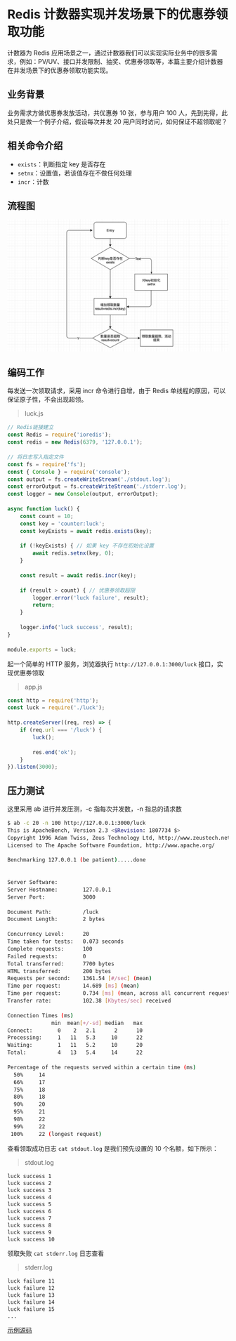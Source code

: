 # Redis 计数器实现并发场景下的优惠券领取功能

计数器为 Redis 应用场景之一，通过计数器我们可以实现实际业务中的很多需求，例如：PV/UV、接口并发限制、抽奖、优惠券领取等，本篇主要介绍计数器在并发场景下的优惠券领取功能实现。

## 业务背景

业务需求方做优惠券发放活动，共优惠券 10 张，参与用户 100 人，先到先得，此处只是做一个例子介绍，假设每次并发 20 用户同时访问，如何保证不超领取呢？

## 相关命令介绍

* ```exists```：判断指定 key 是否存在
* ```setnx```：设置值，若该值存在不做任何处理
* ```incr```：计数

## 流程图

![](./img/redis_counter_luck.png)

## 编码工作

每发送一次领取请求，采用 incr 命令进行自增，由于 Redis 单线程的原因，可以保证原子性，不会出现超领。

> luck.js

```js
// Redis链接建立
const Redis = require('ioredis');
const redis = new Redis(6379, '127.0.0.1');

// 将日志写入指定文件
const fs = require('fs');
const { Console } = require('console');
const output = fs.createWriteStream('./stdout.log');
const errorOutput = fs.createWriteStream('./stderr.log');
const logger = new Console(output, errorOutput);

async function luck() {
    const count = 10;
    const key = 'counter:luck';
    const keyExists = await redis.exists(key);

    if (!keyExists) { // 如果 key 不存在初始化设置
        await redis.setnx(key, 0);
    }

    const result = await redis.incr(key);

    if (result > count) { // 优惠券领取超限
        logger.error('luck failure', result);
        return;
    }

    logger.info('luck success', result);
}

module.exports = luck;
```

起一个简单的 HTTP 服务，浏览器执行 ```http://127.0.0.1:3000/luck``` 接口，实现优惠券领取

> app.js

```js
const http = require('http');
const luck = require('./luck');

http.createServer((req, res) => {
    if (req.url === '/luck') {
        luck();

        res.end('ok');
    }
}).listen(3000);
```

## 压力测试

这里采用 ab 进行并发压测，-c 指每次并发数，-n 指总的请求数

```bash
$ ab -c 20 -n 100 http://127.0.0.1:3000/luck
This is ApacheBench, Version 2.3 <$Revision: 1807734 $>
Copyright 1996 Adam Twiss, Zeus Technology Ltd, http://www.zeustech.net/
Licensed to The Apache Software Foundation, http://www.apache.org/

Benchmarking 127.0.0.1 (be patient).....done


Server Software:        
Server Hostname:        127.0.0.1
Server Port:            3000

Document Path:          /luck
Document Length:        2 bytes

Concurrency Level:      20
Time taken for tests:   0.073 seconds
Complete requests:      100
Failed requests:        0
Total transferred:      7700 bytes
HTML transferred:       200 bytes
Requests per second:    1361.54 [#/sec] (mean)
Time per request:       14.689 [ms] (mean)
Time per request:       0.734 [ms] (mean, across all concurrent requests)
Transfer rate:          102.38 [Kbytes/sec] received

Connection Times (ms)
              min  mean[+/-sd] median   max
Connect:        0    2   2.1      2      10
Processing:     1   11   5.3     10      22
Waiting:        1   11   5.2     10      20
Total:          4   13   5.4     14      22

Percentage of the requests served within a certain time (ms)
  50%     14
  66%     17
  75%     18
  80%     18
  90%     20
  95%     21
  98%     22
  99%     22
 100%     22 (longest request)
```

查看领取成功日志 ```cat stdout.log``` 是我们预先设置的 10 个名额，如下所示：

> stdout.log
```
luck success 1
luck success 2
luck success 3
luck success 4
luck success 5
luck success 6
luck success 7
luck success 8
luck success 9
luck success 10
```

领取失败 ```cat stderr.log``` 日志查看

> stderr.log

```
luck failure 11
luck failure 12
luck failure 13
luck failure 14
luck failure 15
...
```

[示例源码](https://github.com/Q-Angelo/project-training/tree/master/redis/counter-luck)
